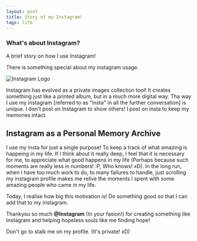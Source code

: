 ```yaml
---
layout: post
title: Story of my Instagram!
tags: life
---
```


### What's about Instagram?
A brief story on how I use Instagram!

There is something special about my instagram usage.

![Instagram Logo](https://shreyasb.com/thoughts/images/instagram_2.jpg)

Instagram has evolved as a private images collection tool! It creates something just like a printed album, but in a much more digital way. Tha way I use
my instagram [referred to as "insta" in all the further conversation] is unique. I don't post on Instagram to show others! I post on insta to keep my memories intact.

## Instagram as a Personal Memory Archive

I use my insta for just a single purpose! To keep a track of what amazing is happeing in my life. If I think about it really deep, I feel that it is necessary for me,
to appreciate what good happens in my life (Perhaps because such moments are really less in numbers! :P, Who knows! xD). In the long run, when I have too much work to do,
to many failures to handle, just scrolling my instagram profile makes me relive the moments I spent with some amazing people who came in my life.

Today, I realise how big this motivation is! Do something good so that I can add that to my instagram.

Thankyou so much **@Instagram** (In your fasion!) for creating something like Instagram and helping hopeless souls like me finding hope!

Don't go to stalk me on my profile. (It's private! xD)
